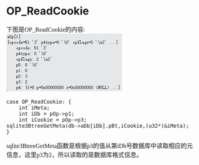 # OP_ReadCookie
<font face="微软雅黑" size="3px">

下图是OP_ReadCookie的内容:  
![](4-5-5.jpg)
```
case OP_ReadCookie: {
	int iMeta;
	int iDb = pOp->p1;
 	int iCookie = pOp->p3;
sqlite3BtreeGetMeta(db->aDb[iDb].pBt,iCookie,(u32*)&iMeta);
}

```
sqlite3BtreeGetMeta函数是根据p3的值从第iDb号数据库中读取相应的元信息，这里p3为2，所以读取的是数据库格式信息。

